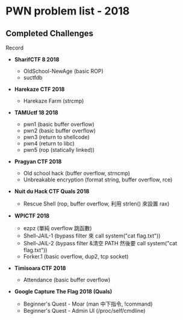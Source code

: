 # PWN problem list - 2018

## Completed Challenges
Record

* **SharifCTF 8 2018**
	- OldSchool-NewAge (basic ROP)
	- suctfdb

* **Harekaze CTF 2018**
	- Harekaze Farm (strcmp)

* **TAMUctf 18 2018**
	- pwn1 (basic buffer overflow)
	- pwn2 (basic buffer overflow)
	- pwn3 (return to shellcode) 
	- pwn4 (return to libc)
	- pwn5 (rop (statically linked))

* **Pragyan CTF 2018**
	- Old school hack (buffer overflow, strncmp)
	- Unbreakable encryption (format string, buffer overflow, rce)

* **Nuit du Hack CTF Quals 2018**
	- Rescue Shell (rop, buffer overflow, 利用 strlen() 來設置 rax)

* **WPICTF 2018**
	- ezpz (單純 overflow 跳函數)
	- Shell-JAIL-1 (bypass filter 來 call system("cat flag.txt"))
	- Shell-JAIL-2 (bypass filter &清空 PATH 然後要 call system("cat flag.txt"))
	- Forker.1 (basic overflow, dup2, tcp socket)

* **Timisoara CTF 2018**
	- Attendance (basic buffer overflow)

* **Google Capture The Flag 2018 (Quals)**
	- Beginner's Quest - Moar (man 中下指令, !command)
	- Beginner's Quest - Admin UI (/proc/self/cmdline)